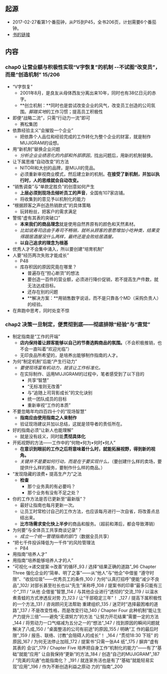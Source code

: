 ##  起源
+ 2017-02-27看第1个番茄钟，从P15到P45，全书206页，计划需要6个番茄钟。
+ [书的链接](https://book.douban.com/subject/26362040/)

##  内容
###  chap0 让营业额与积极性实现“V字恢复”的机制  --不试图“改变员”，而是“创造机制”  15/206
+ “V字恢复”
	+ 2001年8月，是良友从母体西友分离出来10年，同时也有38亿日元的赤字。
	+ **创立机制：**同时也是尝试改变企业的风气，改变员工创造的公司氛围。*脚踏实地*的工作习惯；提高员工积极性
+ 即便“战略二流”，只需“行动力一流”即可
	+ 赛松集团
+ 依靠经验主义“会摧毁一个企业”
	+ 把依靠个人品位和经验完成的工作转化为整个企业的财富，就是制作MUJIGRAM的设想。
+ 用“新机制”替换企业问题
	+ *分析企业业绩恶化的内部和外部原因*，找出问题后，用新的机制替换。
+ 让下属思维“自动改变”的方法
	+ NITORI和大创的品牌，是MUJI的竞品。
	+ 必须重新审视商业模式，然后建立新的机制。**在接受了新机制，并加以执行时，人的思维就会自动改变。**
+ “销售调查”与“单款定胜负”的创意如何产生
	+ **上层必须到现场去倾听员工的声音**，全国有107家店铺。
	+ 将收集到的意见予以机制化的能力
+ “根据顾客之声创造热销款式”的具体策略
	+ 玩转粉丝，把客户的需求满足
+ 警惕“虚有其表的突破口”
	+ **本来我们的商品理念**就是使用自然界原有的颜色和天然素材。
	+ *比如说寿司店由于寿司不畅销，就听从顾客的意愿增加小吃种类，结果变得跟居酒屋没什么两样，最终还是会败给居酒屋。*
	+ **以自己追求的理念为根基**
+ 优秀人才不会集中涌入，所以要创建“培育机制”
+ 人要“经历两次失败才能成长”
	+ P48
	+ 库存积因的原因究竟在哪里？
		+ 普遍存在“担心断货”的想法
		+ 要创造一百件的营业额，必须进行降价促销，若不提高生产件数，就无法达成目标。
		+ 还存在别的问题
		+ **解决方案：**用销售数字说话，而不是只靠各个MD（采购负责人）的经验。
+ 在奔跑中思考，同时处变不惊  

###  chap2 决策一旦制定，便贯彻到底——彻底排除“经验”与“直觉”
+ 制定指南是“工作的开端”
	+ **店内保持着让顾客能够以自己的节奏选购商品的氛围。**（不会积极推销，也不会一直叫着“欢迎光临”）
	+ 无印良品所希望的，是培养出能够制作指南的人才。
+ 为何“制定机制”后能“产生行动力”
	+ *要使现场富有机动力，就该让工作标准化。*
	+ 在实际制作、运用MUJIGRAM的过程中，笔者感受到了以下目的
		+ 共享“智慧”
		+ “无标准则无改善”
		+ 与“追随上司背影成长”的文化诀别
		+ 统一团队成员的目标
		+ 重新审视“工作的本质”
+ 不要忽略年均四百四十个的“现场智慧”
	+ **指南应由使用指南之人来制作**
	+ 验证现场建议并加以总结，这就是领导者的责任所在。
+ 好的指南必须“让新人也能理解”
	+ 就是没有歧义，同时能**贯彻具体化**
+ 开拓视野的方法——工作中的“何物•何为•何时•何人”
	+ **在意识到眼前的工作之后将意味着什么时，就能拓展视野，得到新的视角。**
	+ *关键并不是要如何行动，而是在于要实现什么。*（要创建什么样的卖场，要提供什么样的服务，要制作什么样的商品。）
+ “发现隐藏的浪费+ 提高生产力”之法
	+ **检查**
		+ 那个业务真的有必要吗？
		+ 那个业务有没有不足之处？
+ 你的工作方法是否已更新至“最新版”？
	+ 最好让指南也每月更新一次。
	+ 让员工时常检讨自己的工作方法，也应该每月进行一次自省，将改善点总结出来。
	+ **比市场需求变化快上半步**的商品和服务。（超前和滞后，都会导致滞销）
+ 为何要“与全体员工共享商谈记录”？
	+ *成立一个统一管理指南的部门*（数据全员共享） 
+ “把七千件投诉降低为一千件”的风险管理法
	+ P84
+ 用指南“培养人才”
+ 用指南“培养能够培养人才的人”
+ “可视化→递交提案→改善”的循环_93 / 选择“结果正确的道路”_96
Chapter Three
强化企业的“简单、明了之事”——从“他人”与“他企”中借鉴
“遵守时限”、“收拾垃圾”——优秀员工的条件_100 / 为何“认真打招呼”便能“减少不良品”_102/ 对部长甚至社长也以“先生”来称呼_108 / 提案书的印章“最多只能有三个”_111 / “从他
企借鉴”智慧_114 / 与其他企业进行“透彻的”交流_119 / 以温水煮青蛙的方式渗透反对势
力_123 / 让“干部稳定三年”！ _127 / 提高下属积极性的一个方法_131 / 咨询顾问无法帮助
重建组织_135 / 迷茫时“选择最困难的道路”_137 / 不是改变性格，而是改变行动_140 /
Chapter Four
此种机制“能让生产力提升三倍”——避免“无谓努力”的方法
“让努力开花结果”需要一定的方法_144 / 将劳动力一口气缩减为五分之一的“想法”_147
/ 找到原因的瞬间问题就解决了八成_150 / “桌面整洁的公司有前途”的原因_155 / 明确“工
作的最后时限”_159 / 报告、联络、讨教“会阻碍人的成长”！ _164 / “贯彻18:30 下班”
的原因_167 / 为何无法停止加班_172 / 提案书“只需一张A4 纸”_175 / 摒弃“虚有其表的
会议”_179 /
Chapter Five
培养把自身工作“机制化的能力”——有了“基础”就能“应用”
让自我保持“更新”的方法_184 / 创造“自己的MUJIGRAM”_187 / “完美的沟通”也能指南化？
_191 / 就连家务活也是有了“基础”就能轻易实现“应用”_196 / 作为不断创造利益之原动
力的“指南”_200